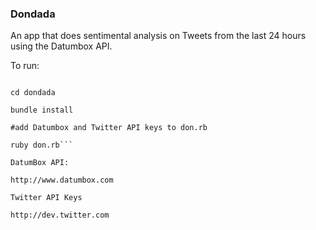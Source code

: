 ### Dondada

An app that does sentimental analysis on Tweets from the last 24 hours using the Datumbox API.

To run:

```git clone git@github.com:mccabe615/dondada.git

cd dondada

bundle install

#add Datumbox and Twitter API keys to don.rb

ruby don.rb```

DatumBox API:

http://www.datumbox.com

Twitter API Keys

http://dev.twitter.com
